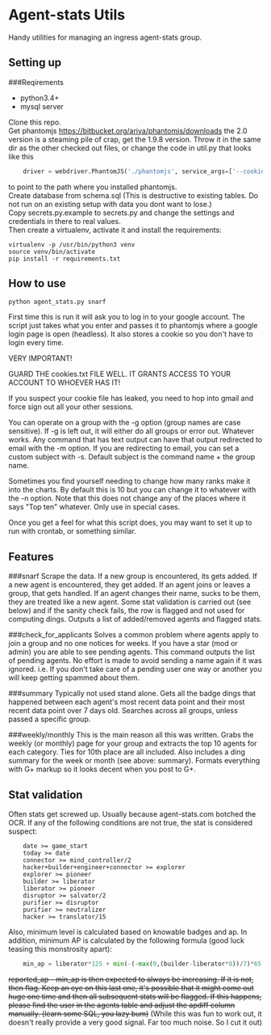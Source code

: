 Agent-stats Utils
=================
Handy utilities for managing an ingress agent-stats group.

## Setting up
###Reqirements
  * python3.4+
  * mysql server

Clone this repo.  
Get phantomjs https://bitbucket.org/ariya/phantomjs/downloads the 2.0 version is
a steaming pile of crap, get the 1.9.8 version. Throw it in the same dir as the 
other checked out files, or change the code in util.py that looks like this
```python
    driver = webdriver.PhantomJS('./phantomjs', service_args=['--cookies-file=cookies.txt'])
```
to point to the path where you installed phantomjs.  
Create database from schema.sql (This is destructive to existing tables. Do not 
run on an existing setup with data you dont want to lose.)  
Copy secrets.py.example to secrets.py and change the settings and credentials in 
there to real values.  
Then create a virtualenv, activate it and install the requirements:
```
virtualenv -p /usr/bin/python3 venv
source venv/bin/activate
pip install -r requirements.txt
```

## How to use
```
python agent_stats.py snarf
```
First time this is run it will ask you to log in to your google account.
The script just takes what you enter and passes it to phantomjs where a google
login page is open (headless). It also stores a cookie so you don't have to
login every time.

VERY IMPORTANT!
 
 GUARD THE cookies.txt FILE WELL. IT GRANTS ACCESS TO YOUR ACCOUNT TO WHOEVER HAS IT! 
 
 If you suspect your cookie file has leaked, you need to hop into gmail and force
 sign out all your other sessions.

You can operate on a group with the -g option (group names are case sensitive).
If -g is left out, it will either do all groups or error out. Whatever works.
Any command that has text output can have that output redirected to email with
the -m option. If you are redirecting to email, you can set a custom subject
with -s. Default subject is the command name + the group name.

Sometimes you find yourself needing to change how many ranks make it into the charts.
By default this is 10 but you can change it to whatever with the -n option.
Note that this does not change any of the places where it says "Top ten" whatever.
Only use in special cases.

Once you get a feel for what this script does, you may want to set it up to run with
crontab, or something similar.

## Features
###snarf
Scrape the data. If a new group is encountered, its gets added. If a new agent
is encountered, they get added. If an agent joins or leaves a group, that gets 
handled. If an agent changes their name, sucks to be them, they are treated
like a new agent.
Some stat validation is carried out (see below) and if the sanity check fails, 
the row is flagged and not used for computing dings.
Outputs a list of added/removed agents and flagged stats.

###check_for_applicants
Solves a common problem where agents apply to join a group and no one notices
for weeks. 
If you have a star (mod or admin) you are able to see pending agents. This 
command outputs the list of pending agents. No effort is made to avoid sending a
name again if it was ignored. i.e. If you don't take care of a pending user one 
way or another you will keep getting spammed about them.

###summary
Typically not used stand alone. Gets all the badge dings that happened between
each agent's most recent data point and their most recent data point over 7 days
old. Searches across all groups, unless passed a specific group.

###weekly/monthly
This is the main reason all this was written. Grabs the weekly (or monthly) page
for your group and extracts the top 10 agents for each category. Ties for 10th
place are all included. 
Also includes a ding summary for the week or month (see above: summary). 
Formats everything with G+ markup so it looks decent when you post to G+.

## Stat validation
Often stats get screwed up. Usually because agent-stats.com botched the OCR.
If any of the following conditions are not true, the stat is considered suspect:
```
    date >= game_start
    today >= date
    connector >= mind_controller/2
    hacker+builder+engineer+connector >= explorer
    explorer >= pioneer
    builder >= liberator
    liberator >= pioneer
    disruptor >= salvator/2
    purifier >= disruptor
    purifier >= neutralizer
    hacker >= translator/15
```
Also, minimum level is calculated based on knowable badges and ap.
In addition, minimum AP is calculated by the following formula 
(good luck teasing this monstrosity apart):
```python
    min_ap = liberator*125 + min(-(-max(0,(builder-liberator*8))/7)*65, -(-max(0,(builder-liberator*8))/8)*125) + connector*313 + mind_controller*1250 + liberator*500 + engineer*125 + purifier*75 + recharger/15000*10 + disruptor*187 + salvator*750
```
~~reported_ap - min_ap is then expected to always be increasing. If it is not, then
flag. Keep an eye on this last one, it's possible that it might come out huge
one time and then all subsequent stats will be flagged. If this happens, please
find the user in the agents table and adjust the apdiff column manually. (learn
some SQL, you lazy bum)~~ (While this was fun to work out, it doesn't really provide a very good
signal. Far too much noise. So I cut it out)
